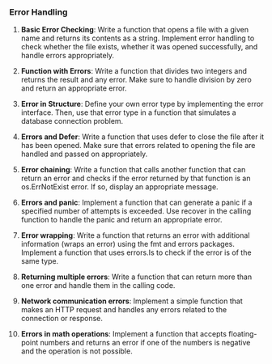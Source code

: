 ### Error Handling

1. **Basic Error Checking**: Write a function that opens a file with a given name and returns its contents as a string. Implement error handling to check whether the file exists, whether it was opened successfully, and handle errors appropriately.

2. **Function with Errors**: Write a function that divides two integers and returns the result and any error. Make sure to handle division by zero and return an appropriate error.

3. **Error in Structure**: Define your own error type by implementing the error interface. Then, use that error type in a function that simulates a database connection problem.

4. **Errors and Defer**: Write a function that uses defer to close the file after it has been opened. Make sure that errors related to opening the file are handled and passed on appropriately.

5. **Error chaining**: Write a function that calls another function that can return an error and checks if the error returned by that function is an os.ErrNotExist error. If so, display an appropriate message.

6. **Errors and panic**: Implement a function that can generate a panic if a specified number of attempts is exceeded. Use recover in the calling function to handle the panic and return an appropriate error.

7. **Error wrapping**: Write a function that returns an error with additional information (wraps an error) using the fmt and errors packages. Implement a function that uses errors.Is to check if the error is of the same type.

8. **Returning multiple errors**: Write a function that can return more than one error and handle them in the calling code.

9. **Network communication errors**: Implement a simple function that makes an HTTP request and handles any errors related to the connection or response.

10. **Errors in math operations**: Implement a function that accepts floating-point numbers and returns an error if one of the numbers is negative and the operation is not possible.